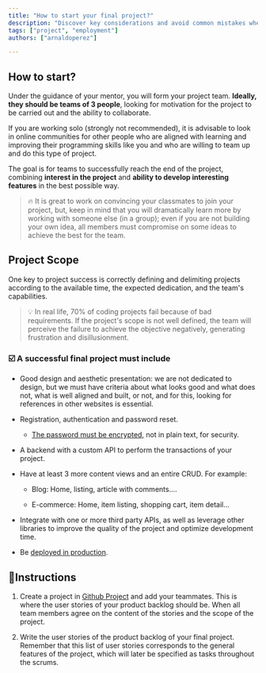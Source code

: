 ```yaml
---
title: "How to start your final project?"
description: "Discover key considerations and avoid common mistakes when choosing your final project. Learn from these experienced tips to ensure success in your project journey."
tags: ["project", "employment"]
authors: ["arnaldoperez"]

---
```


## How to start?

Under the guidance of your mentor, you will form your project team. **Ideally, they should be teams of 3 people**, looking for motivation for the project to be carried out and the ability to collaborate. 

If you are working solo (strongly not recommended), it is advisable to look in online communities for other people who are aligned with learning and improving their programming skills like you and who are willing to team up and do this type of project.

The goal is for teams to successfully reach the end of the project, combining **interest in the project** and **ability to develop interesting features** in the best possible way.

> 🔥 It is great to work on convincing your classmates to join your project, but, keep in mind that you will dramatically learn more by working with someone else (in a group); even if you are not building your own idea, all members must compromise on some ideas to achieve the best for the team.

## Project Scope

One key to project success is correctly defining and delimiting projects according to the available time, the expected dedication, and the team's capabilities.

> 💡 In real life, 70% of coding projects fail because of bad requirements. If the project's scope is not well defined, the team will perceive the failure to achieve the objective negatively, generating frustration and disillusionment.

### ☑️ A successful final project must include

- Good design and aesthetic presentation: we are not dedicated to design, but we must have criteria about what looks good and what does not, what is well aligned and built, or not, and for this, looking for references in other websites is essential.

- Registration, authentication and password reset.
  - [The password must be encrypted](https://www.geeksforgeeks.org/password-hashing-with-bcrypt-in-flask/), not in plain text, for security.

- A backend with a custom API to perform the transactions of your project.

- Have at least 3 more content views and an entire CRUD. For example:

  - Blog: Home, listing, article with comments....

  - E-commerce: Home, item listing, shopping cart, item detail...

- Integrate with one or more third party APIs, as well as leverage other libraries to improve the quality of the project and optimize development time.

- Be [deployed in production](<https://4geeks.com/docs/start/deploy-to-render-com>).

## 📝Instructions

1. Create a project in [Github Project](https://docs.github.com/issues/planning-and-tracking-with-projects/creating-projects/creating-a-project) and add your teammates. This is where the user stories of your product backlog should be. When all team members agree on the content of the stories and the scope of the project.
  
2. Write the user stories of the product backlog of your final project. Remember that this list of user stories corresponds to the general features of the project, which will later be specified as tasks throughout the scrums.


